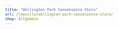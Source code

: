 ```yaml
---
title: "Wellington Park Convenience Store"
url: /rowville/wellington-park-convenience-store/
shop: Allgemein
---
```

